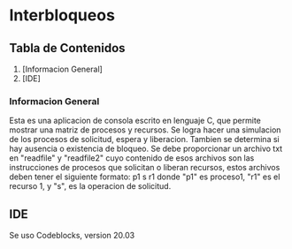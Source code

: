 # Interbloqueos
 
## Tabla de Contenidos
1. [Informacion General]
2. [IDE]

### Informacion General

Esta es una aplicacion de consola escrito en lenguaje C, que permite mostrar una matriz de procesos y recursos. Se logra hacer una simulacion de los procesos de solicitud, espera y liberacion.  Tambien se  determina si hay ausencia o existencia de bloqueo. Se debe proporcionar un archivo txt en "readfile" y "readfile2"  cuyo contenido de esos archivos son las instrucciones de procesos que solicitan o liberan recursos, estos archivos deben tener el siguiente formato:
p1 s r1
donde "p1" es proceso1, "r1" es el recurso 1, y "s", es la operacion de solicitud.


##  IDE
Se uso Codeblocks, version 20.03


